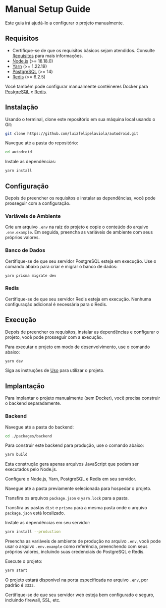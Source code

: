 # Manual Setup Guide

Este guia irá ajudá-lo a configurar o projeto manualmente.

## Requisitos

- Certifique-se de que os requisitos básicos sejam atendidos. Consulte [Requisitos](../README.md#requisitos) para mais informações.
- [Node.js](https://nodejs.org/en/) (>= 18.18.0)
- [Yarn](https://classic.yarnpkg.com/lang/en/docs/install) (>= 1.22.19)
- [PostgreSQL](https://www.postgresql.org/) (>= 14)
- [Redis](https://redis.io/) (>= 6.2.5)

Você também pode configurar manualmente contêineres Docker para [PostgreSQL](https://hub.docker.com/_/postgres) e [Redis](https://hub.docker.com/_/redis).

## Instalação

Usando o terminal, clone este repositório em sua máquina local usando o Git:

```bash
git clone https://github.com/luizfelipelaviola/autodroid.git
```

Navegue até a pasta do repositório:

```bash
cd autodroid
```

Instale as dependências:

```bash
yarn install
```

## Configuração

Depois de preencher os requisitos e instalar as dependências, você pode prosseguir com a configuração.

### Variáveis de Ambiente

Crie um arquivo `.env` na raiz do projeto e copie o conteúdo do arquivo `.env.example`. Em seguida, preencha as variáveis de ambiente com seus próprios valores.

### Banco de Dados

Certifique-se de que seu servidor PostgreSQL esteja em execução.
Use o comando abaixo para criar e migrar o banco de dados:

```bash
yarn prisma migrate dev
```

### Redis

Certifique-se de que seu servidor Redis esteja em execução.
Nenhuma configuração adicional é necessária para o Redis.

## Execução

Depois de preencher os requisitos, instalar as dependências e configurar o projeto, você pode prosseguir com a execução.

Para executar o projeto em modo de desenvolvimento, use o comando abaixo:

```bash
yarn dev
```

Siga as instruções de [Uso](../README.md#uso) para utilizar o projeto.

## Implantação

Para implantar o projeto manualmente (sem Docker), você precisa construir o backend separadamente.

### Backend

Navegue até a pasta do backend:

```bash
cd ./packages/backend
```

Para construir este backend para produção, use o comando abaixo:

```bash
yarn build
```

Esta construção gera apenas arquivos JavaScript que podem ser executados pelo Node.js.

Configure o Node.js, Yarn, PostgreSQL e Redis em seu servidor.

Navegue até a pasta previamente selecionada para hospedar o projeto.

Transfira os arquivos `package.json` e `yarn.lock` para a pasta.

Transfira as pastas `dist` e `prisma` para a mesma pasta onde o arquivo `package.json` está localizado.

Instale as dependências em seu servidor:

```bash
yarn install --production
```

Preencha as variáveis de ambiente de produção no arquivo `.env`, você pode usar o arquivo `.env.example` como referência, preenchendo com seus próprios valores, incluindo suas credenciais do PostgreSQL e Redis.

Execute o projeto:

```bash
yarn start
```

O projeto estará disponível na porta especificada no arquivo `.env`, por padrão é `3333`.

Certifique-se de que seu servidor web esteja bem configurado e seguro, incluindo firewall, SSL, etc.
